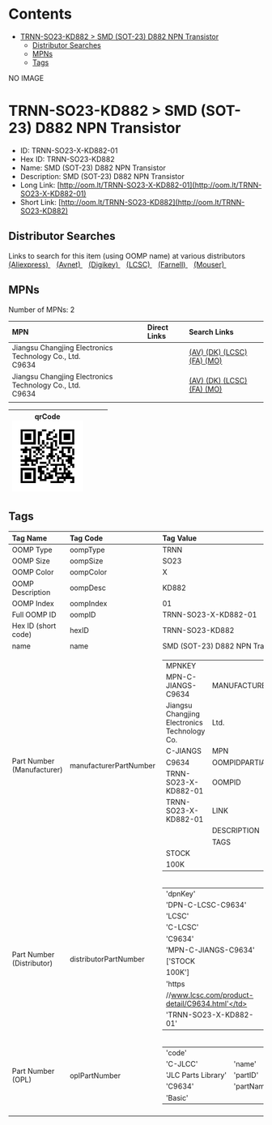 



Contents
========

* [TRNN-SO23-KD882 > SMD (SOT-23) D882 NPN Transistor](#trnn-so23-kd882--smd-sot-23-d882-npn-transistor)
	* [Distributor Searches](#distributor-searches)
	* [MPNs](#mpns)
	* [Tags](#tags)
  
NO IMAGE  
# TRNN-SO23-KD882 > SMD (SOT-23) D882 NPN Transistor

- ID: TRNN-SO23-X-KD882-01
- Hex ID: TRNN-SO23-KD882
- Name: SMD (SOT-23) D882 NPN Transistor
- Description: SMD (SOT-23) D882 NPN Transistor
- Long Link: [http://oom.lt/TRNN-SO23-X-KD882-01](http://oom.lt/TRNN-SO23-X-KD882-01)
- Short Link: [http://oom.lt/TRNN-SO23-KD882](http://oom.lt/TRNN-SO23-KD882)

## Distributor Searches
  
Links to search for this item (using OOMP name) at various distributors  
[(Aliexpress) ](https://www.aliexpress.com/wholesale?SearchText=1117SMD+SOT-23+D882+NPN+Transistor)&nbsp;&nbsp;&nbsp;[(Avnet) ](https://www.avnet.com/shop/us/search/SMD+SOT-23+D882+NPN+Transistor)&nbsp;&nbsp;&nbsp;[(Digikey) ](https://www.digikey.co.uk/en/products/result?s=SMD+SOT-23+D882+NPN+Transistor)&nbsp;&nbsp;&nbsp;[(LCSC) ](https://www.lcsc.com/search?q=SMD+SOT-23+D882+NPN+Transistor)&nbsp;&nbsp;&nbsp;[(Farnell) ](https://uk.farnell.com/search?st=SMD+SOT-23+D882+NPN+Transistor)&nbsp;&nbsp;&nbsp;[(Mouser) ](https://www.mouser.com/c/?q=SMD+SOT-23+D882+NPN+Transistor)&nbsp;&nbsp;&nbsp;
## MPNs
  
Number of MPNs: 2  

|MPN|Direct Links|Search Links|
| :--- | :--- | :--- |
|Jiangsu Changjing Electronics Technology Co., Ltd.<br>C9634||[(AV) ](https://www.avnet.com/shop/us/search/C9634)[(DK) ](https://www.digikey.co.uk/products/en?keywords=C9634)[(LCSC) ](https://www.lcsc.com/search?q=C9634)[(FA) ](https://uk.farnell.com/search?st=C9634)[(MO) ](https://www.mouser.com/c/?q=C9634)|
|Jiangsu Changjing Electronics Technology Co., Ltd.<br>C9634||[(AV) ](https://www.avnet.com/shop/us/search/C9634)[(DK) ](https://www.digikey.co.uk/products/en?keywords=C9634)[(LCSC) ](https://www.lcsc.com/search?q=C9634)[(FA) ](https://uk.farnell.com/search?st=C9634)[(MO) ](https://www.mouser.com/c/?q=C9634)|
||||
  

|qrCode<br>[![](https://raw.githubusercontent.com/oomlout/oomlout_OOMP_parts_V2/main/TRNN/SO23/X/KD882/01/qrCode_140.png)](https://github.com/oomlout/oomlout_OOMP_parts_V2/tree/main/TRNN/SO23/X/KD882/01/qrCode.png)||||
| :---: | :---: | :---: | :---: |

## Tags
  

|Tag Name|Tag Code|Tag Value|
| :--- | :--- | :--- |
|OOMP Type|oompType|TRNN|
|OOMP Size|oompSize|SO23|
|OOMP Color|oompColor|X|
|OOMP Description|oompDesc|KD882|
|OOMP Index|oompIndex|01|
|Full OOMP ID|oompID|TRNN-SO23-X-KD882-01|
|Hex ID (short code)|hexID|TRNN-SO23-KD882|
|name|name|SMD (SOT-23) D882 NPN Transistor|
|Part Number (Manufacturer)|manufacturerPartNumber|<table><tr><td>MPNKEY</td></tr><tr><td> MPN-C-JIANGS-C9634</td><td> MANUFACTURER</td></tr><tr><td> Jiangsu Changjing Electronics Technology Co.</td><td> Ltd.</td><td> MANUCODE</td></tr><tr><td> C-JIANGS</td><td> MPN</td></tr><tr><td> C9634</td><td> OOMPIDPARTIAL</td></tr><tr><td> TRNN-SO23-X-KD882-01</td><td> OOMPID</td></tr><tr><td> TRNN-SO23-X-KD882-01</td><td> LINK</td></tr><tr><td> </td><td> DESCRIPTION</td></tr><tr><td> </td><td> TAGS</td></tr><tr><td> STOCK</td></tr><tr><td>100K</td></tr></table></td><td> <table><tr><td>MPNKEY</td></tr><tr><td> MPN-C-JIANGS-C9634</td><td> MANUFACTURER</td></tr><tr><td> Jiangsu Changjing Electronics Technology Co.</td><td> Ltd.</td><td> MANUCODE</td></tr><tr><td> C-JIANGS</td><td> MPN</td></tr><tr><td> C9634</td><td> OOMPIDPARTIAL</td></tr><tr><td> TRNN-SO23-X-KD882-01</td><td> OOMPID</td></tr><tr><td> TRNN-SO23-X-KD882-01</td><td> LINK</td></tr><tr><td> </td><td> DESCRIPTION</td></tr><tr><td> </td><td> TAGS</td></tr><tr><td> STOCK</td></tr><tr><td>100K</td></tr></table>|
|Part Number (Distributor)|distributorPartNumber|<table><tr><td>'dpnKey'</td></tr><tr><td> 'DPN-C-LCSC-C9634'</td><td> 'DISTRIBUTOR'</td></tr><tr><td> 'LCSC'</td><td> 'DISTRCODE'</td></tr><tr><td> 'C-LCSC'</td><td> 'DPN'</td></tr><tr><td> 'C9634'</td><td> 'MPN'</td></tr><tr><td> 'MPN-C-JIANGS-C9634'</td><td> 'TAGS'</td></tr><tr><td> ['STOCK</td></tr><tr><td>100K']</td><td> 'LINK'</td></tr><tr><td> 'https</td></tr><tr><td>//www.lcsc.com/product-detail/C9634.html'</td><td> 'OOMPID'</td></tr><tr><td> 'TRNN-SO23-X-KD882-01'</td></tr></table>|
|Part Number (OPL)|oplPartNumber|<table><tr><td>'code'</td></tr><tr><td> 'C-JLCC'</td><td> 'name'</td></tr><tr><td> 'JLC Parts Library'</td><td> 'partID'</td></tr><tr><td> 'C9634'</td><td> 'partName'</td></tr><tr><td> 'Basic'</td></tr></table>|
||||
